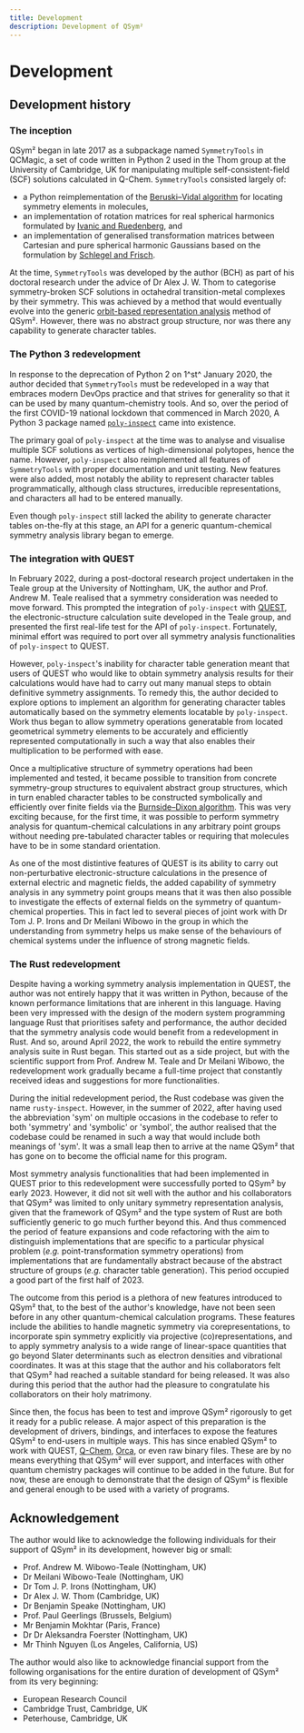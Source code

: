 ```yaml
---
title: Development
description: Development of QSym²
---
```


# Development

## Development history

### The inception

QSym² began in late 2017 as a subpackage named `SymmetryTools` in QCMagic, a set of code written in Python 2 used in the Thom group at the University of Cambridge, UK for manipulating multiple self-consistent-field (SCF) solutions calculated in Q-Chem.
`SymmetryTools` consisted largely of:

- a Python reimplementation of the [Beruski&ndash;Vidal algorithm](http://doi.wiley.com/10.1002/jcc.23493) for locating symmetry elements in molecules,
- an implementation of rotation matrices for real spherical harmonics formulated by [Ivanic and Ruedenberg](https://pubs.acs.org/doi/10.1021/jp953350u), and
- an implementation of generalised transformation matrices between Cartesian and pure spherical harmonic Gaussians based on the formulation by [Schlegel and Frisch](http://doi.wiley.com/10.1002/qua.560540202).

At the time, `SymmetryTools` was developed by the author (BCH) as part of his doctoral research under the advice of Dr Alex J. W. Thom to categorise symmetry-broken SCF solutions in octahedral transition-metal complexes by their symmetry.
This was achieved by a method that would eventually evolve into the generic [orbit-based representation analysis](../methodologies/orbit-based-representation-analysis.md) method of QSym².
However, there was no abstract group structure, nor was there any capability to generate character tables.

### The Python 3 redevelopment

In response to the deprecation of Python 2 on 1^st^ January 2020, the author decided that `SymmetryTools` must be redeveloped in a way that embraces modern DevOps practice and that strives for generality so that it can be used by many quantum-chemistry tools.
And so, over the period of the first COVID-19 national lockdown that commenced in March 2020, A Python 3 package named [`poly-inspect`](https://gitlab.com/bangconghuynh/poly-inspect) came into existence.

The primary goal of `poly-inspect` at the time was to analyse and visualise multiple SCF solutions as vertices of high-dimensional polytopes, hence the name.
However, `poly-inspect` also reimplemented all features of `SymmetryTools` with proper documentation and unit testing.
New features were also added, most notably the ability to represent character tables programmatically, although class structures, irreducible representations, and characters all had to be entered manually.

Even though `poly-inspect` still lacked the ability to generate character tables on-the-fly at this stage, an API for a generic quantum-chemical symmetry analysis library began to emerge.

### The integration with QUEST

In February 2022, during a post-doctoral research project undertaken in the Teale group at the University of Nottingham, UK, the author and Prof. Andrew M. Teale realised that a symmetry consideration was needed to move forward.
This prompted the integration of `poly-inspect` with [QUEST](https://quest.codes/), the electronic-structure calculation suite developed in the Teale group, and presented the first real-life test for the API of `poly-inspect`.
Fortunately, minimal effort was required to port over all symmetry analysis functionalities of `poly-inspect` to QUEST.

However, `poly-inspect`'s inability for character table generation meant that users of QUEST who would like to obtain symmetry analysis results for their calculations would have had to carry out many manual steps to obtain definitive symmetry assignments.
To remedy this, the author decided to explore options to implement an algorithm for generating character tables automatically based on the symmetry elements locatable by `poly-inspect`.
Work thus began to allow symmetry operations generatable from located geometrical symmetry elements to be accurately and efficiently represented computationally in such a way that also enables their multiplication to be performed with ease.

Once a multiplicative structure of symmetry operations had been implemented and tested, it became possible to transition from concrete symmetry-group structures to equivalent abstract group structures, which in turn enabled character tables to be constructed symbolically and efficiently over finite fields via the [Burnside&ndash;Dixon algorithm](https://doi.org/10.1007/BF02162877).
This was very exciting because, for the first time, it was possible to perform symmetry analysis for quantum-chemical calculations in any arbitrary point groups without needing pre-tabulated character tables or requiring that molecules have to be in some standard orientation.

As one of the most distintive features of QUEST is its ability to carry out non-perturbative electronic-structure calculations in the presence of external electric and magnetic fields, the added capability of symmetry analysis in any symmetry point groups means that it was then also possible to investigate the effects of external fields on the symmetry of quantum-chemical properties.
This in fact led to several pieces of joint work with Dr Tom J. P. Irons and Dr Meilani Wibowo in the group in which the understanding from symmetry helps us make sense of the behaviours of chemical systems under the influence of strong magnetic fields.

### The Rust redevelopment

Despite having a working symmetry analysis implementation in QUEST, the author was not entirely happy that it was written in Python, because of the known performance limitations that are inherent in this language.
Having been very impressed with the design of the modern system programming language Rust that prioritises safety and performance, the author decided that the symmetry analysis code would benefit from a redevelopment in Rust.
And so, around April 2022, the work to rebuild the entire symmetry analysis suite in Rust began.
This started out as a side project, but with the scientific support from Prof. Andrew M. Teale and Dr Meilani Wibowo, the redevelopment work gradually became a full-time project that constantly received ideas and suggestions for more functionalities.

During the initial redevelopment period, the Rust codebase was given the name `rusty-inspect`.
However, in the summer of 2022, after having used the abbreviation 'sym' on multiple occasions in the codebase to refer to both 'symmetry' and 'symbolic' or 'symbol', the author realised that the codebase could be renamed in such a way that would include both meanings of 'sym'.
It was a small leap then to arrive at the name QSym² that has gone on to become the official name for this program.

Most symmetry analysis functionalities that had been implemented in QUEST prior to this redevelopment were successfully ported to QSym² by early 2023.
However, it did not sit well with the author and his collaborators that QSym² was limited to only unitary symmetry representation analysis, given that the framework of QSym² and the type system of Rust are both sufficiently generic to go much further beyond this.
And thus commenced the period of feature expansions and code refactoring with the aim to distinguish implementations that are specific to a particular physical problem (*e.g.* point-transformation symmetry operations) from implementations that are fundamentally abstract because of the abstract structure of groups (*e.g.* character table generation).
This period occupied a good part of the first half of 2023.

The outcome from this period is a plethora of new features introduced to QSym² that, to the best of the author's knowledge, have not been seen before in any other quantum-chemical calculation programs.
These features include the abilities to handle magnetic symmetry via corepresentations, to incorporate spin symmetry explicitly via projective (co)representations, and to apply symmetry analysis to a wide range of linear-space quantities that go beyond Slater determinants such as electron densities and vibrational coordinates.
It was at this stage that the author and his collaborators felt that QSym² had reached a suitable standard for being released.
It was also during this period that the author had the pleasure to congratulate his collaborators on their holy matrimony.

Since then, the focus has been to test and improve QSym² rigorously to get it ready for a public release.
A major aspect of this preparation is the development of drivers, bindings, and interfaces to expose the features QSym² to end-users in multiple ways.
This has since enabled QSym² to work with QUEST, [Q-Chem](https://www.q-chem.com/), [Orca](https://orcaforum.kofo.mpg.de/), or even raw binary files.
These are by no means everything that QSym² will ever support, and interfaces with other quantum chemistry packages will continue to be added in the future.
But for now, these are enough to demonstrate that the design of QSym² is flexible and general enough to be used with a variety of programs.

## Acknowledgement

The author would like to acknowledge the following individuals for their support of QSym² in its development, however big or small:

- Prof. Andrew M. Wibowo-Teale (Nottingham, UK)
- Dr Meilani Wibowo-Teale (Nottingham, UK)
- Dr Tom J. P. Irons (Nottingham, UK)
- Dr Alex J. W. Thom (Cambridge, UK)
- Dr Benjamin Speake (Nottingham, UK)
- Prof. Paul Geerlings (Brussels, Belgium)
- Mr Benjamin Mokhtar (Paris, France)
- Dr Dr Aleksandra Foerster (Nottingham, UK)
- Mr Thinh Nguyen (Los Angeles, California, US)

The author would also like to acknowledge financial support from the following organisations for the entire duration of development of QSym² from its very beginning:

- European Research Council
- Cambridge Trust, Cambridge, UK
- Peterhouse, Cambridge, UK
